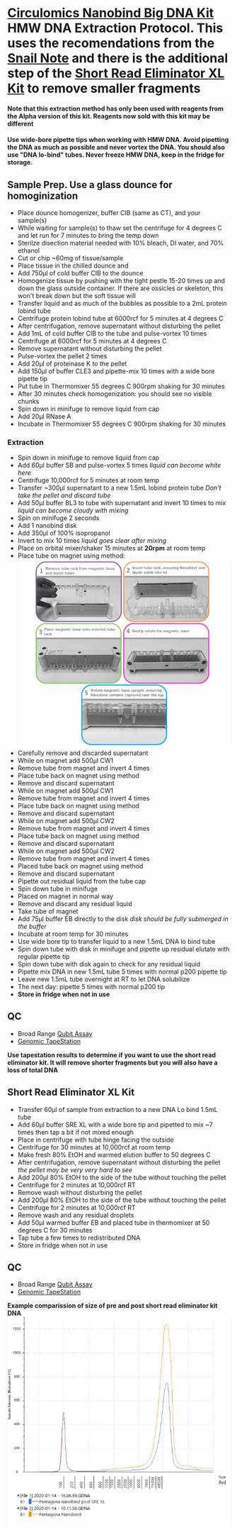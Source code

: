 # [Circulomics Nanobind Big DNA Kit](https://www.circulomics.com/store/Nanobind-Tissue-Big-DNA-Kit-p129187130) HMW DNA Extraction Protocol. This uses the recomendations from the [Snail Note](https://15a13b02-7dac-4315-baa5-b3ced1ea969d.filesusr.com/ugd/5518db_49ee69b3459c44abab7f7287e8da499e.pdf?index=true) and there is the additional step of the [Short Read Eliminator XL Kit](https://www.circulomics.com/store/Short-Read-Eliminator-XL-p138401730) to remove smaller fragments

#### Note that this extraction method has only been used with reagents from the Alpha version of this kit. Reagents now sold with this kit may be different

#### Use wide-bore pipette tips when working with HMW DNA. Avoid pipetting the DNA as much as possible and never vortex the DNA. You should also use "DNA lo-bind" tubes. Never freeze HMW DNA, keep in the fridge for storage.

## Sample Prep. Use a glass dounce for homoginization

- Place dounce homogenizer, buffer CIB (same as CT), and your sample(s)
- While waiting for sample(s) to thaw set the centrifuge for 4 degrees C and let run for 7 minutes to bring the temp down
- Sterilze disection material needed with 10% bleach, DI water, and 70% ethanol
- Cut or chip ~60mg of tissue/sample
- Place tissue in the chilled dounce and
- Add 750µl of  cold buffer CIB to the dounce
- Homogenize tissue by pushing with the tight pestle 15-20 times up and down the glass outside container. If there are ossicles or skeleton, this won't break down but the soft tissue will
- Transfer liquid and as much of the bubbles as possible to a 2mL protein lobind tube
- Centrifuge protein lobind tube at 6000rcf for 5 minutes at 4 degrees C
- After centrifugation, remove supernatant without disturbing the pellet
- Add 1mL of cold buffer CIB to the tube and pulse-vortex 10 times
- Centrifuge at 6000rcf for 5 minutes at 4 degrees C
- Remove supernatant without disturbing the pellet
- Pulse-vortex the pellet 2 times
- Add 20µl of proteinase K to the pellet
- Add 150µl of buffer CLE3 and pipette-mix 10 times with a wide bore pipette tip
- Put tube in Thermomixer 55 degrees C 900rpm shaking for 30 minutes
- After 30 minutes check homogenization: you should see no visible chunks
- Spin down in minifuge to remove liquid from cap
- Add 20µl RNase A
- Incubate in Thermomixer 55 degrees C 900rpm shaking for 30 minutes

### Extraction

- Spin down in minifuge to remove liquid from cap
- Add 60µl buffer SB and pulse-vortex 5 times  _liquid can become white here_
- Centrifuge 10,000rcf for 5 minutes at room temp
- Transfer ~300µl supernatant to a new 1.5mL lobind protein tube _Don't take the pellet and discard tube_
- Add 50µl buffer BL3 to tube with supernatant and invert 10 times to mix _liquid can become cloudy with mixing_
- Spin on minifuge 2 seconds
- Add 1 nanobind disk
- Add 350µl of 100% isopropanol
- Invert to mix 10 times _liquid goes clear after mixing_
- Place on orbital mixer/shaker 15 minutes at **20rpm** at room temp
- Place tube on magnet using method:
![](https://raw.githubusercontent.com/meschedl/MES_Puritz_Lab_Notebook/master/images/magmethod.png)
- Carefully remove and discarded supernatant
- While on magnet add 500µl CW1
- Remove tube from magnet and invert 4 times
- Place tube back on magnet using method
- Remove and discard supernatant
- While on magnet add 500µl CW1
- Remove tube from magnet and invert 4 times
- Place tube back on magnet using method
- Remove and discard supernatant
- While on magnet add 500µl CW2
- Remove tube from magnet and invert 4 times
- Place tube back on magnet using method
- Remove and discard supernatant
- While on magnet add 500µl CW2
- Remove tube from magnet and invert 4 times
- Placed tube back on magnet using method
- Remove and discard supernatant
- Pipette out residual liquid from the tube cap
- Spin down tube in minifuge
- Placed on magnet in normal way
- Remove and discard any residual liquid
- Take tube of magnet
- Add 75µl buffer EB directly to the disk _disk should be fully submerged in the buffer_
- Incubate at room temp for 30 minutes
- Use wide bore tip to transfer liquid to a new 1.5mL DNA lo bind tube
- Spin down tube with disk in minifuge and pipette up residual elutate with regular pipette tip
- Spin down tube with disk again to check for any residual liquid
- Pipette mix DNA in new 1.5mL tube 5 times with normal p200 pipette tip
- Leave new 1.5mL tube overnight at RT to let DNA solubilize
- The next day: pipette 5 times with normal p200 tip
- **Store in fridge when not in use**

## QC

- Broad Range [Qubit Assay](https://github.com/meschedl/PPP-Lab-Resources/blob/master/Protocols_and_Lab_Resources/DNA_Quality_Control/Invitrogen-Qubit-Assay-Protocol.md)
- [Genomic TapeStation](https://github.com/meschedl/PPP-Lab-Resources/blob/master/Protocols_and_Lab_Resources/DNA_Quality_Control/D500-GenomicDNA-Tapestation-Protocol.md)

**Use tapestation results to determine if you want to use the short read eliminator kit. It will remove shorter fragments but you will also have a loss of total DNA**

## Short Read Eliminator XL Kit

- Transfer 60µl of sample from extraction to a new DNA Lo bind 1.5mL tube
- Add 60µl buffer SRE XL with a wide bore tip and pipetted to mix ~7 times then tap a bit if not mixed enough
- Place in centrifuge with tube hinge facing the outside
- Centrifuge for 30 minutes at 10,000rcf at room temp
- Make fresh 80% EtOH and warmed elution buffer to 50 degrees C
- After centrifugation, remove supernatant without disturbing the pellet _the pellet may be very very hard to see_
- Add 200µl 80% EtOH to the side of the tube without touching the pellet
- Centrifuge for 2 minutes at 10,000rcf RT
- Remove wash without disturbing the pellet
- Add 200µl 80% EtOH to the side of the tube without touching the pellet
- Centrifuge for 2 minutes at 10,000rcf RT
- Remove wash and any residual droplets
- Add 50µl warmed buffer EB and placed tube in thermomixer at 50 degrees C for 30 minutes
- Tap tube a few times to redistributed DNA
- Store in fridge when not in use

## QC

- Broad Range [Qubit Assay](https://github.com/meschedl/PPP-Lab-Resources/blob/master/Protocols_and_Lab_Resources/DNA_Quality_Control/Invitrogen-Qubit-Assay-Protocol.md)
- [Genomic TapeStation](https://github.com/meschedl/PPP-Lab-Resources/blob/master/Protocols_and_Lab_Resources/DNA_Quality_Control/D500-GenomicDNA-Tapestation-Protocol.md)

**Example comparission of size of pre and post short read eliminator kit DNA**
![](https://raw.githubusercontent.com/meschedl/MES_Puritz_Lab_Notebook/master/images/pent-nano-SRE-comp.png)
